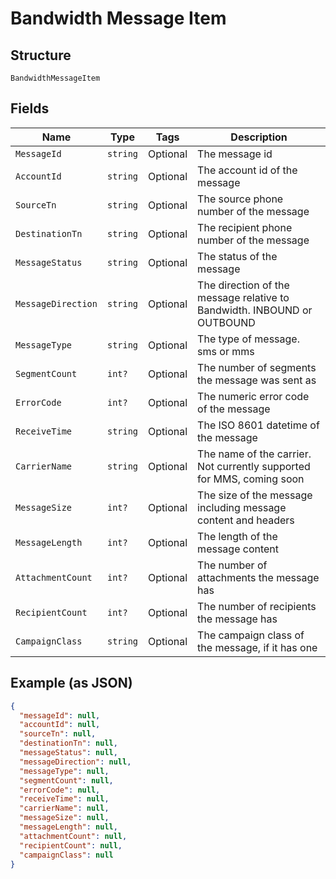 
# Bandwidth Message Item

## Structure

`BandwidthMessageItem`

## Fields

| Name | Type | Tags | Description |
|  --- | --- | --- | --- |
| `MessageId` | `string` | Optional | The message id |
| `AccountId` | `string` | Optional | The account id of the message |
| `SourceTn` | `string` | Optional | The source phone number of the message |
| `DestinationTn` | `string` | Optional | The recipient phone number of the message |
| `MessageStatus` | `string` | Optional | The status of the message |
| `MessageDirection` | `string` | Optional | The direction of the message relative to Bandwidth. INBOUND or OUTBOUND |
| `MessageType` | `string` | Optional | The type of message. sms or mms |
| `SegmentCount` | `int?` | Optional | The number of segments the message was sent as |
| `ErrorCode` | `int?` | Optional | The numeric error code of the message |
| `ReceiveTime` | `string` | Optional | The ISO 8601 datetime of the message |
| `CarrierName` | `string` | Optional | The name of the carrier. Not currently supported for MMS, coming soon |
| `MessageSize` | `int?` | Optional | The size of the message including message content and headers |
| `MessageLength` | `int?` | Optional | The length of the message content |
| `AttachmentCount` | `int?` | Optional | The number of attachments the message has |
| `RecipientCount` | `int?` | Optional | The number of recipients the message has |
| `CampaignClass` | `string` | Optional | The campaign class of the message, if it has one |

## Example (as JSON)

```json
{
  "messageId": null,
  "accountId": null,
  "sourceTn": null,
  "destinationTn": null,
  "messageStatus": null,
  "messageDirection": null,
  "messageType": null,
  "segmentCount": null,
  "errorCode": null,
  "receiveTime": null,
  "carrierName": null,
  "messageSize": null,
  "messageLength": null,
  "attachmentCount": null,
  "recipientCount": null,
  "campaignClass": null
}
```

